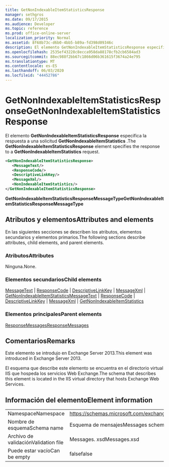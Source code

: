 ```yaml
---
title: GetNonIndexableItemStatisticsResponse
manager: sethgros
ms.date: 09/17/2015
ms.audience: Developer
ms.topic: reference
ms.prod: office-online-server
localization_priority: Normal
ms.assetid: 8f68b73c-d6b0-4bb5-b89a-fd398d09346c
description: El elemento GetNonIndexableItemStatisticsResponse especifica la respuesta a una solicitud GetNonIndexableItemStatistics.
ms.openlocfilehash: 2535ef43228c8ecca958da88178cfb2cb6584ad3
ms.sourcegitcommit: 88ec988f2bb67c1866d06b361615f3674a24e795
ms.translationtype: MT
ms.contentlocale: es-ES
ms.lasthandoff: 06/03/2020
ms.locfileid: "44452786"
---
```

# <a name="getnonindexableitemstatisticsresponse"></a><span data-ttu-id="00a5f-103">GetNonIndexableItemStatisticsResponse</span><span class="sxs-lookup"><span data-stu-id="00a5f-103">GetNonIndexableItemStatisticsResponse</span></span>

<span data-ttu-id="00a5f-104">El elemento **GetNonIndexableItemStatisticsResponse** especifica la respuesta a una solicitud **GetNonIndexableItemStatistics** .</span><span class="sxs-lookup"><span data-stu-id="00a5f-104">The **GetNonIndexableItemStatisticsResponse** element specifies the response to a **GetNonIndexableItemStatistics** request.</span></span> 
  
```XML
<GetNonIndexableItemStatisticsResponse>
   <MessageText/>
   <ResponseCode/>
   <DescriptiveLinkKey/>
   <MessageXml/>
   <NonIndexableItemStatistics/>
</GetNonIndexableItemStatisticsResponse>
```

 <span data-ttu-id="00a5f-105">**GetNonIndexableItemStatisticsResponseMessageType**</span><span class="sxs-lookup"><span data-stu-id="00a5f-105">**GetNonIndexableItemStatisticsResponseMessageType**</span></span>
## <a name="attributes-and-elements"></a><span data-ttu-id="00a5f-106">Atributos y elementos</span><span class="sxs-lookup"><span data-stu-id="00a5f-106">Attributes and elements</span></span>

<span data-ttu-id="00a5f-107">En las siguientes secciones se describen los atributos, elementos secundarios y elementos primarios.</span><span class="sxs-lookup"><span data-stu-id="00a5f-107">The following sections describe attributes, child elements, and parent elements.</span></span>
  
### <a name="attributes"></a><span data-ttu-id="00a5f-108">Atributos</span><span class="sxs-lookup"><span data-stu-id="00a5f-108">Attributes</span></span>

<span data-ttu-id="00a5f-109">Ninguna.</span><span class="sxs-lookup"><span data-stu-id="00a5f-109">None.</span></span>
  
### <a name="child-elements"></a><span data-ttu-id="00a5f-110">Elementos secundarios</span><span class="sxs-lookup"><span data-stu-id="00a5f-110">Child elements</span></span>

<span data-ttu-id="00a5f-111">[MessageText](messagetext.md)  |  [ResponseCode](responsecode.md)  |  [DescriptiveLinkKey](descriptivelinkkey.md)  |  [MessageXml](messagexml.md)  |  [GetNonIndexableItemStatistics](getnonindexableitemstatistics.md)</span><span class="sxs-lookup"><span data-stu-id="00a5f-111">[MessageText](messagetext.md) | [ResponseCode](responsecode.md) | [DescriptiveLinkKey](descriptivelinkkey.md) | [MessageXml](messagexml.md) | [GetNonIndexableItemStatistics](getnonindexableitemstatistics.md)</span></span>
  
### <a name="parent-elements"></a><span data-ttu-id="00a5f-112">Elementos principales</span><span class="sxs-lookup"><span data-stu-id="00a5f-112">Parent elements</span></span>

[<span data-ttu-id="00a5f-113">ResponseMessages</span><span class="sxs-lookup"><span data-stu-id="00a5f-113">ResponseMessages</span></span>](responsemessages.md)
  
## <a name="remarks"></a><span data-ttu-id="00a5f-114">Comentarios</span><span class="sxs-lookup"><span data-stu-id="00a5f-114">Remarks</span></span>

<span data-ttu-id="00a5f-115">Este elemento se introdujo en Exchange Server 2013.</span><span class="sxs-lookup"><span data-stu-id="00a5f-115">This element was introduced in Exchange Server 2013.</span></span>
  
<span data-ttu-id="00a5f-116">El esquema que describe este elemento se encuentra en el directorio virtual IIS que hospeda los servicios Web Exchange.</span><span class="sxs-lookup"><span data-stu-id="00a5f-116">The schema that describes this element is located in the IIS virtual directory that hosts Exchange Web Services.</span></span>
  
## <a name="element-information"></a><span data-ttu-id="00a5f-117">Información del elemento</span><span class="sxs-lookup"><span data-stu-id="00a5f-117">Element information</span></span>

|||
|:-----|:-----|
|<span data-ttu-id="00a5f-118">Namespace</span><span class="sxs-lookup"><span data-stu-id="00a5f-118">Namespace</span></span>  <br/> |https://schemas.microsoft.com/exchange/services/2006/messages  <br/> |
|<span data-ttu-id="00a5f-119">Nombre de esquema</span><span class="sxs-lookup"><span data-stu-id="00a5f-119">Schema name</span></span>  <br/> |<span data-ttu-id="00a5f-120">Esquema de mensajes</span><span class="sxs-lookup"><span data-stu-id="00a5f-120">Messages schema</span></span>  <br/> |
|<span data-ttu-id="00a5f-121">Archivo de validación</span><span class="sxs-lookup"><span data-stu-id="00a5f-121">Validation file</span></span>  <br/> |<span data-ttu-id="00a5f-122">Messages. xsd</span><span class="sxs-lookup"><span data-stu-id="00a5f-122">Messages.xsd</span></span>  <br/> |
|<span data-ttu-id="00a5f-123">Puede estar vacío</span><span class="sxs-lookup"><span data-stu-id="00a5f-123">Can be empty</span></span>  <br/> |<span data-ttu-id="00a5f-124">false</span><span class="sxs-lookup"><span data-stu-id="00a5f-124">false</span></span>  <br/> |
   

